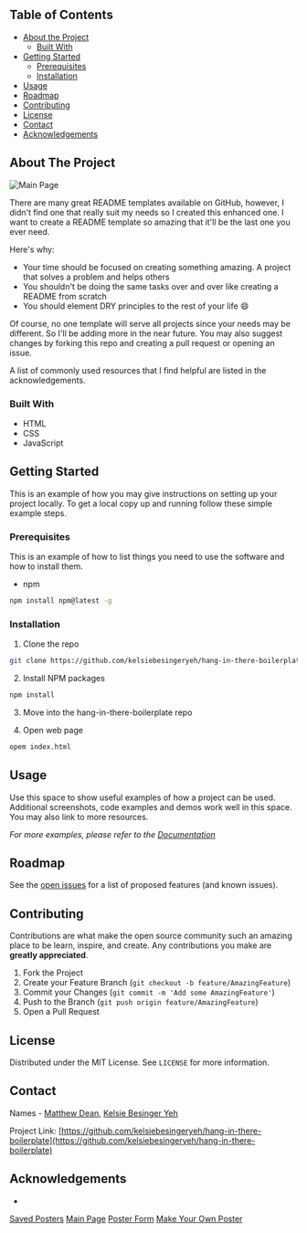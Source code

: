 <!-- TABLE OF CONTENTS -->
## Table of Contents

* [About the Project](#about-the-project)
  * [Built With](#built-with)
* [Getting Started](#getting-started)
  * [Prerequisites](#prerequisites)
  * [Installation](#installation)
* [Usage](#usage)
* [Roadmap](#roadmap)
* [Contributing](#contributing)
* [License](#license)
* [Contact](#contact)
* [Acknowledgements](#acknowledgements)



<!-- ABOUT THE PROJECT -->
## About The Project

![Main Page](https://i.imgur.com/o9Uvrbg.png)

There are many great README templates available on GitHub, however, I didn't find one that really suit my needs so I created this enhanced one. I want to create a README template so amazing that it'll be the last one you ever need.

Here's why:
* Your time should be focused on creating something amazing. A project that solves a problem and helps others
* You shouldn't be doing the same tasks over and over like creating a README from scratch
* You should element DRY principles to the rest of your life :smile:

Of course, no one template will serve all projects since your needs may be different. So I'll be adding more in the near future. You may also suggest changes by forking this repo and creating a pull request or opening an issue.

A list of commonly used resources that I find helpful are listed in the acknowledgements.

### Built With
* HTML
* CSS
* JavaScript



<!-- GETTING STARTED -->
## Getting Started

This is an example of how you may give instructions on setting up your project locally.
To get a local copy up and running follow these simple example steps.

### Prerequisites

This is an example of how to list things you need to use the software and how to install them.
* npm
```sh
npm install npm@latest -g
```

### Installation

1. Clone the repo
```sh
git clone https://github.com/kelsiebesingeryeh/hang-in-there-boilerplate.git
```
2. Install NPM packages
```sh
npm install
```
3. Move into the hang-in-there-boilerplate repo

4. Open web page
```sh
opem index.html
```



<!-- USAGE EXAMPLES -->
## Usage

Use this space to show useful examples of how a project can be used. Additional screenshots, code examples and demos work well in this space. You may also link to more resources.

_For more examples, please refer to the [Documentation](https://example.com)_



<!-- ROADMAP -->
## Roadmap

See the [open issues](https://github.com/othneildrew/Best-README-Template/issues) for a list of proposed features (and known issues).



<!-- CONTRIBUTING -->
## Contributing

Contributions are what make the open source community such an amazing place to be learn, inspire, and create. Any contributions you make are **greatly appreciated**.

1. Fork the Project
2. Create your Feature Branch (`git checkout -b feature/AmazingFeature`)
3. Commit your Changes (`git commit -m 'Add some AmazingFeature'`)
4. Push to the Branch (`git push origin feature/AmazingFeature`)
5. Open a Pull Request



<!-- LICENSE -->
## License

Distributed under the MIT License. See `LICENSE` for more information.



<!-- CONTACT -->
## Contact

Names - [Matthew Dean](deanma95@gmail.com), [Kelsie Besinger Yeh](kelsiebesinger@gmail.com)

Project Link: [https://github.com/kelsiebesingeryeh/hang-in-there-boilerplate](https://github.com/kelsiebesingeryeh/hang-in-there-boilerplate)



<!-- ACKNOWLEDGEMENTS -->
## Acknowledgements
* 





<!-- MARKDOWN LINKS & IMAGES -->
<!-- https://www.markdownguide.org/basic-syntax/#reference-style-links -->
[Saved Posters](https://ibb.co/gtPXsZG)
[Main Page](https://ibb.co/Sr7mTwc)
[Poster Form](https://ibb.co/L8YKJ1m)
[Make Your Own Poster](https://ibb.co/KsRVjMP)





